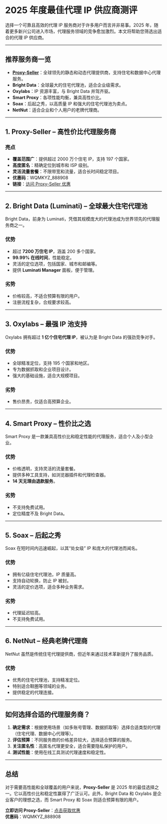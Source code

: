 # 2025 年度最佳代理 IP 供应商测评

选择一个可靠且高效的代理 IP 服务商对于许多用户而言并非易事。2025 年，随着更多新兴公司进入市场，代理服务领域的竞争愈加激烈。本文将帮助您筛选出适合的代理 IP 供应商。

---

## **推荐服务商一览**

- **[Proxy-Seller](https://bit.ly/proxy-seller-coupon)**：全球领先的静态和动态代理提供商，支持住宅和数据中心代理服务。
- **Bright Data**：全球最大的住宅代理池，适合企业级需求。
- **Oxylabs**：IP 资源丰富，与 Bright Data 并驾齐驱。
- **Smart Proxy**：各项性能均衡，兼具高性价比。
- **Soax**：后起之秀，以高质量 IP 和强大的住宅代理池为卖点。
- **NetNut**：适合企业和个人用户的老牌代理商。

---

## **1. Proxy-Seller – 高性价比代理服务商**

### 亮点
- **覆盖范围广**：提供超过 2000 万个住宅 IP，支持 197 个国家。
- **高度匿名**：精确定位到城市和 ISP 级别。
- **灵活流量套餐**：不限带宽和流量，适合长时间稳定项目。
- **优惠码**：WQMKYZ_888908  
- **链接**：[访问 Proxy-Seller 优惠](https://bit.ly/proxy-seller-coupon)

---

## **2. Bright Data (Luminati) – 全球最大住宅代理池**

Bright Data，前身为 Luminati，凭借其规模庞大的代理池成为世界领先的代理服务商之一。

### 优势
- 超过 **7200 万住宅 IP**，涵盖 200 多个国家。
- **99.99% 在线时间**，性能稳定。
- 灵活的定位选项，包括国家、城市和邮编等。
- 提供 **Luminati Manager** 面板，便于管理。

### 劣势
- 价格较高，不适合预算有限的用户。
- 注册流程复杂，合规要求较高。

---

## **3. Oxylabs – 最强 IP 池支持**

Oxylabs 拥有超过 **1 亿个住宅代理 IP**，被认为是 Bright Data 的强劲竞争对手。

### 优势
- 全球精准定位，支持 195 个国家和地区。
- 专为数据抓取和企业项目设计。
- 强大的基础设施，适合大规模项目。

### 劣势
- 售价昂贵，仅适合高预算企业。

---

## **4. Smart Proxy – 性价比之选**

Smart Proxy 是一款兼具高性价比和稳定性能的代理服务，适合个人及小型企业。

### 优势
- 价格透明，支持灵活的流量套餐。
- 提供多种工具支持，如浏览器插件和代理检查器。
- **14 天无理由退款服务**。

### 劣势
- 不支持免费试用。
- 定位精度不及 Bright Data。

---

## **5. Soax – 后起之秀**

Soax 在短时间内迅速崛起，以其“处女级” IP 和庞大的代理池而闻名。

### 优势
- 拥有亿级住宅代理池，IP 质量高。
- 支持自动轮换，防止 IP 被封。
- 灵活的定价选项，适合多种业务需求。

### 劣势
- 代理延迟较高。
- 不支持免费试用。

---

## **6. NetNut – 经典老牌代理商**

NetNut 虽然是传统住宅代理提供商，但近年来通过技术革新提升了服务品质。

### 优势
- 优秀的住宅代理池，支持精准定位。
- 特别适合鞋圈等领域的业务。
- 提供稳定的代理连接。

---

## **如何选择合适的代理服务商？**

1. **确定需求**：根据使用场景（如多账号管理、数据抓取等）选择合适类型的代理（住宅代理、数据中心代理等）。
2. **评估预算**：不同服务商的价格差异较大，选择适合预算的服务。
3. **关注匿名性**：高匿名代理更安全，适合需要隐私保护的用户。
4. **测试性能**：使用在线工具测试代理速度和稳定性。

---

## **总结**

对于需要高性能和全球覆盖的用户来说，**Proxy-Seller** 是 2025 年的最佳选择之一。它以高性价比和稳定性赢得了广泛认可。此外，Bright Data 和 Oxylabs 是企业客户的理想之选，而 Smart Proxy 和 Soax 则适合预算有限的用户。

**立即访问 Proxy-Seller**：[点击获取优惠](https://bit.ly/proxy-seller-coupon)  
**优惠码**：WQMKYZ_888908
